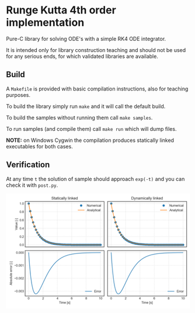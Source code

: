 # Runge Kutta 4th order implementation

Pure-C library for solving ODE's with a simple RK4 ODE integrator.

It is intended only for library construction teaching and should not be used for any serious ends, for which validated libraries are available.

## Build

A `Makefile` is provided with basic compilation instructions, also for teaching purposes.

To build the library simply run `make` and it will call the default build.

To build the samples without running them call `make samples`.

To run samples (and compile them) call `make run` which will dump files.

**NOTE:** on Windows Cygwin the compilation produces statically linked executables for both cases.

## Verification

At any time `t` the solution of sample should approach `exp(-t)` and you can check it with `post.py`.

<p align="center">
    <img src="data/results.png" width="800px" alt="Exponential decay results" />
</p>
